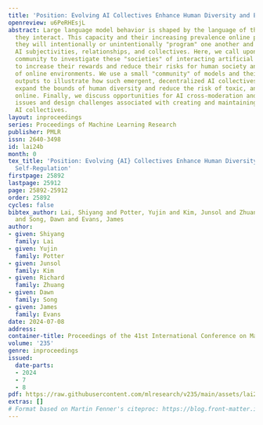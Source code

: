 ```yaml
---
title: 'Position: Evolving AI Collectives Enhance Human Diversity and Enable Self-Regulation'
openreview: u6PeRHEsjL
abstract: Large language model behavior is shaped by the language of those with whom
  they interact. This capacity and their increasing prevalence online portend that
  they will intentionally or unintentionally "program" one another and form emergent
  AI subjectivities, relationships, and collectives. Here, we call upon the research
  community to investigate these "societies" of interacting artificial intelligences
  to increase their rewards and reduce their risks for human society and the health
  of online environments. We use a small "community" of models and their evolving
  outputs to illustrate how such emergent, decentralized AI collectives can spontaneously
  expand the bounds of human diversity and reduce the risk of toxic, anti-social behavior
  online. Finally, we discuss opportunities for AI cross-moderation and address ethical
  issues and design challenges associated with creating and maintaining free-formed
  AI collectives.
layout: inproceedings
series: Proceedings of Machine Learning Research
publisher: PMLR
issn: 2640-3498
id: lai24b
month: 0
tex_title: 'Position: Evolving {AI} Collectives Enhance Human Diversity and Enable
  Self-Regulation'
firstpage: 25892
lastpage: 25912
page: 25892-25912
order: 25892
cycles: false
bibtex_author: Lai, Shiyang and Potter, Yujin and Kim, Junsol and Zhuang, Richard
  and Song, Dawn and Evans, James
author:
- given: Shiyang
  family: Lai
- given: Yujin
  family: Potter
- given: Junsol
  family: Kim
- given: Richard
  family: Zhuang
- given: Dawn
  family: Song
- given: James
  family: Evans
date: 2024-07-08
address:
container-title: Proceedings of the 41st International Conference on Machine Learning
volume: '235'
genre: inproceedings
issued:
  date-parts:
  - 2024
  - 7
  - 8
pdf: https://raw.githubusercontent.com/mlresearch/v235/main/assets/lai24b/lai24b.pdf
extras: []
# Format based on Martin Fenner's citeproc: https://blog.front-matter.io/posts/citeproc-yaml-for-bibliographies/
---
```

